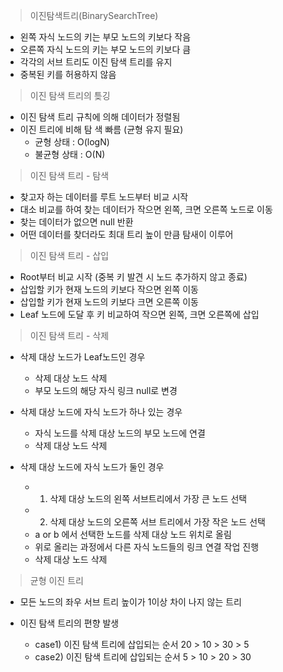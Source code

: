 > 이진탐색트리(BinarySearchTree)
- 왼쪽 자식 노드의 키는 부모 노드의 키보다 작음
- 오른쪽 자식 노드의 키는 부모 노드의 키보다 큼
- 각각의 서브 트리도 이진 탐색 트리를 유지
- 중복된 키를 허용하지 않음

>이진 탐색 트리의 틎깅
- 이진 탐색 트리 규칙에 의해 데이터가 정렬됨
- 이진 트리에 비해 탐 색 빠름 (균형 유지 필요)
  - 균형 상태 : O(logN)
  - 불균형 상태 : O(N)

>이진 탐색 트리 - 탐색
- 찾고자 하는 데이터를 루트 노드부터 비교 시작
- 대소 비교를 하여 찾는 데이터가 작으면 왼쪽, 크면 오른쪽 노드로 이동
- 찾는 데이터가 없으면 null 반환
- 어떤 데이터를 찾더라도 최대 트리 높이 만큼 탐새이 이루어

>이진 탐색 트리 - 삽입
- Root부터 비교 시작 (중복 키 발견 시 노드 추가하지 않고 종료)
- 삽입할 키가 현재 노드의 키보다 작으면 왼쪽 이동
- 삽입할 키가 현재 노드의 키보다 크면 오른쪽 이동
- Leaf 노드에 도달 후 키 비교하여 작으면 왼쪽, 크면 오른쪽에 삽입

>이진 탐색 트리 - 삭제
- 삭제 대상 노드가 Leaf노드인 경우
  - 삭제 대상 노드 삭제
  - 부모 노드의 해당 자식 링크 null로 변경

- 삭제 대상 노드에 자식 노드가 하나 있는 경우
  - 자식 노드를 삭제 대상 노드의 부모 노드에 연결
  - 삭제 대상 노드 삭제

- 삭제 대상 노드에 자식 노드가 둘인 경우
  - 1. 삭제 대상 노드의 왼쪽 서브트리에서 가장 큰 노드 선택
  - 2. 삭제 대상 노드의 오른쪽 서브 트리에서 가장 작은 노드 선택
  - a or b 에서 선택한 노드를 삭제 대상 노드 위치로 올림
  - 위로 올리는 과정에서 다른 자식 노드들의 링크 연결 작업 진행
  - 삭제 대상 노드 삭제

> 균형 이진 트리
- 모든 노드의 좌우 서브 트리 높이가 1이상 차이 나지 않는 트리

- 이진 탐색 트리의 편향 발생
  - case1) 이진 탐색 트리에 삽입되는 순서 20 > 10 > 30 > 5
  - case2) 이진 탐색 트리에 삽입되는 순서 5 > 10 > 20 > 30